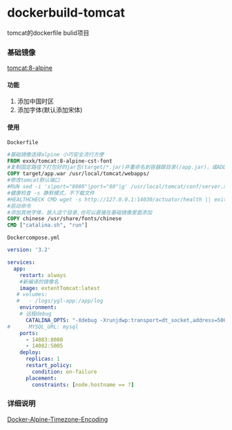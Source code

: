 # dockerbuild-tomcat
tomcat的dockerfile bulid项目

### 基础镜像

[tomcat:8-alpine](https://hub.docker.com/_/tomcat/)

#### 功能

1. 添加中国时区
2. 添加字体(默认添加宋体)

#### 使用

`Dockerfile`
```dockerfile
#基础镜像选择alpine 小巧安全流行方便
FROM exxk/tomcat:8-alpine-cst-font
#复制固定路径下打包好的jar包(target/*.jar)并重命名到容器跟目录(/app.jar)，或ADD
COPY target/app.war /usr/local/tomcat/webapps/
#修改tomcat默认端口
#RUN sed -i 's|port="8080"|port="80"|g' /usr/local/tomcat/conf/server.xml
#健康检查 -s 静默模式，不下载文件
#HEALTHCHECK CMD wget -s http://127.0.0.1:14030/actuator/health || exit 1
#启动命令
#添加其他字体，放入这个目录,也可以直接在基础镜像里面添加
COPY chinese /usr/share/fonts/chinese
CMD ["catalina.sh", "run"]
```
`Dockercompose.yml`
```YAML
version: '3.2'

services:
  app:
    restart: always
    #新编译的镜像名
    image: extentTomcat:latest
   # volumes:
   #   - /logs/ygl-app:/app/log
    environment:
    # 远程debug
      CATALINA_OPTS: "-Xdebug -Xrunjdwp:transport=dt_socket,address=5005,suspend=n,server=y"
#      MYSQL_URL: mysql
    ports:
      - 14083:8080
      - 14082:5005
    deploy:
      replicas: 1
      restart_policy:
        condition: on-failure
      placement:
        constraints: [node.hostname == ?]
```

### 详细说明

[Docker-Alpine-Timezone-Encoding](http://blog.iexxk.com/2018/07/16/Docker-Alpine-Timezone-Encoding/)